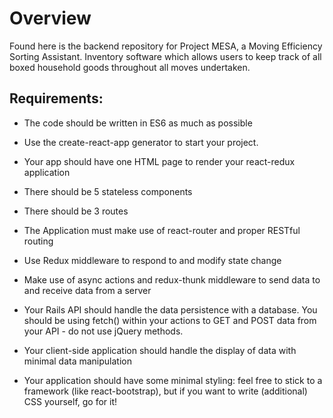 # Overview

Found here is the backend repository for Project MESA, a Moving Efficiency Sorting Assistant. Inventory software which allows users to keep track of all boxed household goods throughout all moves undertaken.

## Requirements:

* The code should be written in ES6 as much as possible

* Use the create-react-app generator to start your project.

* Your app should have one HTML page to render your react-redux application

* There should be 5 stateless components

* There should be 3 routes

* The Application must make use of react-router and proper RESTful routing

* Use Redux middleware to respond to and modify state change

* Make use of async actions and redux-thunk middleware to send data to and receive data from a server

* Your Rails API should handle the data persistence with a database. You should be using fetch() within your actions to GET and POST data from your API - do not use jQuery methods.

* Your client-side application should handle the display of data with minimal data manipulation

* Your application should have some minimal styling: feel free to stick to a framework (like react-bootstrap), but if you want to write (additional) CSS yourself, go for it!
